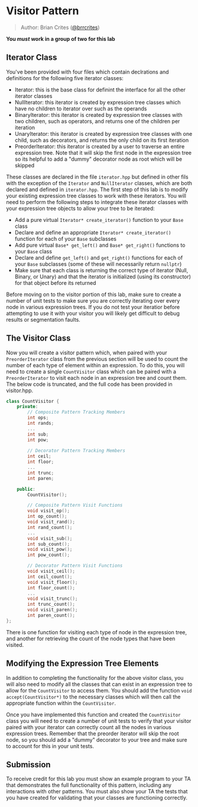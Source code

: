 # Visitor Pattern

> Author: Brian Crites ([@brrcrites](https://github.com/brrcrites))

**You *must* work in a group of two for this lab**

## Iterator Class

You've been provided with four files which contain declrations and definitions for the following five iterator classes:

* Iterator: this is the base class for definint the interface for all the other iterator classes
* NullIterator: this iterator is created by expression tree classes which have no children to iterator over such as the operands
* BinaryIterator: this iterator is created by expression tree classes with two children, such as operators, and returns one of the children per iteration
* UnaryIterator: this iterator is created by expression tree classes with one child, such as decorators, and returns the only child on its first iteration
* PreorderIterator: this iterator is created by a user to traverse an entire expression tree. Note that it will skip the first node in the expression tree so its helpful to add a "dummy" decorator node as root which will be skipped

These classes are declared in the file `iterator.hpp` but defined in other fils with the exception of the `Iterator` and `NullIterator` classes, which are both declared and defined in `iterator.hpp`. The first step of this lab is to modify your existing expression tree classes to work with these iterators. You will need to perform the following steps to integrate these iterator classes with your expression tree objects to allow your tree to be iterated:

* Add a pure virtual `Iterator* create_iterator()` function to your `Base` class
* Declare and define an appropriate `Iterator* create_iterator()` function for each of your `Base` subclasses
* Add pure virtual `Base* get_left()` and `Base* get_right()` functions to your `Base` class
* Declare and define `get_left()` and `get_right()` functions for each of your `Base` subclasses (some of these will necessarily return `nullptr`)
* Make sure that each class is returning the correct type of iterator (Null, Binary, or Unary) and that the iterator is initialized (using its constructor) for that object before its returned

Before moving on to the visitor portion of this lab, make sure to create a number of unit tests to make sure you are correctly iterating over every node in various expression trees. If you do not test your iteratior before attempting to use it with your visitor you will likely get difficult to debug results or segmentation faults. 

## The Visitor Class

Now you will create a visitor pattern which, when paired with your `PreorderIterator` class from the previous section will be used to count the number of each type of element within an expression. To do this, you will need to create a single `CountVisitor` class which can be paired with a `PreorderIterator` to visit each node in an expression tree and count them. The below code is truncated, and the full code has been provided in visitor.hpp.

```c++
class CountVisitor {
    private:
        // Composite Pattern Tracking Members
        int ops;
        int rands;
        ...
        int sub;
        int pow;
       
        // Decorator Pattern Tracking Members
        int ceil;
        int floor;
        ...
        int trunc;
        int paren;

    public:
        CountVisitor();

        // Composite Pattern Visit Functions
        void visit_op();
        int op_count();
        void visit_rand();
        int rand_count();
        ...
        void visit_sub();
        int sub_count();
        void visit_pow();
        int pow_count();

        // Decorator Pattern Visit Functions
        void visit_ceil();
        int ceil_count();
        void visit_floor();
        int floor_count();
        ...
        void visit_trunc();
        int trunc_count();
        void visit_paren();
        int paren_count();
};
```

There is one function for visiting each type of node in the expression tree, and another for retrieving the count of the node types that have been visited. 

## Modifying the Expression Tree Elements

In addition to completing the functionality for the above visitor class, you will also need to modify all the classes that can exist in an expression tree to allow for the `CountVisitor` to access them. You should add the function `void accept(CountVisitor*)` to the necessary classes which will then call the appropriate function within the `CountVisitor`.

Once you have implemented this function and created the `CountVisitor` class you will need to create a number of unit tests to verify that your visitor paired with your iterator can correctly count all the nodes in various expression trees. Remember that the preorder iterator will skip the root node, so you should add a "dummy" decorator to your tree and make sure to account for this in your unit tests.

## Submission

To receive credit for this lab you must show an example program to your TA that demonstrates the full functionality of this pattern, including any interactions with other patterns. You must also show your TA the tests that you have created for validating that your classes are functioning correctly.

